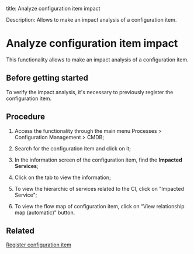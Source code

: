 title: Analyze configuration item impact

Description: Allows to make an impact analysis of a configuration item.

# Analyze configuration item impact

This functionality allows to make an impact analysis of a configuration item.

Before getting started
--------------------------

To verify the impact analysis, it's necessary to previously register the
configuration item.

Procedure
-------------

1.  Access the functionality through the main menu Processes \> Configuration
    Management \> CMDB;

2.  Search for the configuration item and click on it;

3.  In the information screen of the configuration item, find the **Impacted
    Services**;

4.  Click on the tab to view the information;

5.  To view the hierarchic of services related to the CI, click on "Impacted
    Service";

6.  To view the flow map of configuration item, click on “View relationship map
    (automatic)” button.

Related
-----------

[Register configuration item](/en-us/citsmart-platform-9/processes/configuration/use/register-CI.html)

<!-- !!! tip "About"

    <b>Product/Version:</b> CITSmart | 9.00 &nbsp;&nbsp;
    <b>Updated:</b>01/04/2021 -Larissa Lourenço

